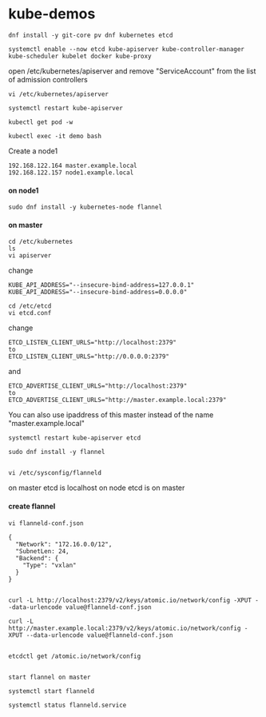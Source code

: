 # kube-demos

    dnf install -y git-core pv dnf kubernetes etcd

    systemctl enable --now etcd kube-apiserver kube-controller-manager kube-scheduler kubelet docker kube-proxy

open /etc/kubernetes/apiserver and remove "ServiceAccount" from the list of admission controllers

    vi /etc/kubernetes/apiserver

    systemctl restart kube-apiserver

    kubectl get pod -w

    kubectl exec -it demo bash

Create a node1

    192.168.122.164 master.example.local
    192.168.122.157 node1.example.local

#### on node1

    sudo dnf install -y kubernetes-node flannel


#### on master

    cd /etc/kubernetes
    ls
    vi apiserver

change

    KUBE_API_ADDRESS="--insecure-bind-address=127.0.0.1"
    KUBE_API_ADDRESS="--insecure-bind-address=0.0.0.0"

    cd /etc/etcd
    vi etcd.conf

change

    ETCD_LISTEN_CLIENT_URLS="http://localhost:2379"
    to
    ETCD_LISTEN_CLIENT_URLS="http://0.0.0.0:2379"

and

    ETCD_ADVERTISE_CLIENT_URLS="http://localhost:2379"
    to
    ETCD_ADVERTISE_CLIENT_URLS="http://master.example.local:2379"

You can also use ipaddress of this master instead of the name "master.example.local"


    systemctl restart kube-apiserver etcd

    sudo dnf install -y flannel


    vi /etc/sysconfig/flanneld

on master etcd is localhost
on node etcd is on master



#### create flannel

    vi flanneld-conf.json

    {
      "Network": "172.16.0.0/12",
      "SubnetLen: 24,
      "Backend": {
        "Type": "vxlan"
      }
    }


    curl -L http://localhost:2379/v2/keys/atomic.io/network/config -XPUT --data-urlencode value@flanneld-conf.json

    curl -L http://master.example.local:2379/v2/keys/atomic.io/network/config -XPUT --data-urlencode value@flanneld-conf.json


    etcdctl get /atomic.io/network/config


    start flannel on master

    systemctl start flanneld

    systemctl status flanneld.service

